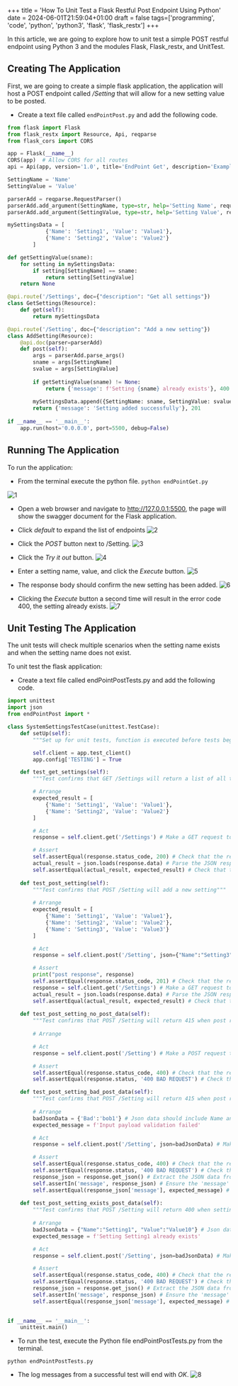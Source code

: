 +++
title = 'How To Unit Test a Flask Restful Post Endpoint Using Python'
date = 2024-06-01T21:59:04+01:00
draft = false
tags=['programming', 'code', 'python', 'python3', 'flask', 'flask_restx']
+++

In this article, we are going to explore how to unit test a simple POST restful endpoint using Python 3 and the modules Flask, Flask_restx, and UnitTest.

## Creating The Application

First, we are going to create a simple flask application, the application will host a POST endpoint called */Setting* that will allow for a new setting value to be posted.

- Create a text file called `endPointPost.py` and add the following code.

```python
from flask import Flask
from flask_restx import Resource, Api, reqparse
from flask_cors import CORS

app = Flask(__name__)
CORS(app)  # Allow CORS for all routes
api = Api(app, version='1.0', title='EndPoint Get', description='Example Restful Service')

SettingName = 'Name'
SettingValue = 'Value'

parserAdd = reqparse.RequestParser()
parserAdd.add_argument(SettingName, type=str, help='Setting Name', required=True)
parserAdd.add_argument(SettingValue, type=str, help='Setting Value', required=True)

mySettingsData = [
            {'Name': 'Setting1', 'Value': 'Value1'},
            {'Name': 'Setting2', 'Value': 'Value2'}
        ]

def getSettingValue(sname):
    for setting in mySettingsData:
        if setting[SettingName] == sname:
            return setting[SettingValue]
    return None

@api.route('/Settings', doc={"description": "Get all settings"})
class GetSettings(Resource):
    def get(self):
        return mySettingsData

@api.route('/Setting', doc={"description": "Add a new setting"})
class AddSetting(Resource):
    @api.doc(parser=parserAdd)
    def post(self):
        args = parserAdd.parse_args()
        sname = args[SettingName]
        svalue = args[SettingValue]
        
        if getSettingValue(sname) != None:
            return {'message': f'Setting {sname} already exists'}, 400
        
        mySettingsData.append({SettingName: sname, SettingValue: svalue})
        return {'message': 'Setting added successfully'}, 201
        
if __name__ == '__main__':
    app.run(host='0.0.0.0', port=5500, debug=False)
```

## Running The Application

To run the application:

- From the terminal execute the python file.
`python endPointGet.py`

![1](1.png)

- Open a web browser and navigate to http://127.0.0.1:5500, the page will show the swagger document for the Flask application.

- Click *default* to expand the list of endpoints
![2](2.png)

- Click the *POST* button next to /Setting.
![3](3.png)

- Click the *Try it out* button.
![4](4.png)

- Enter a setting name, value, and click the *Execute* button.
![5](5.png)

- The response body should confirm the new setting has been added.
![6](6.png)

- Clicking the *Execute* button a second time will result in the error code 400, the setting already exists.
![7](7.png)

## Unit Testing The Application

The unit tests will check multiple scenarios when the setting name exists and when the setting name does not exist. 

To unit test the flask application:

- Create a text file called endPointPostTests.py and add the following code.

```python
import unittest
import json
from endPointPost import *

class SystemSettingsTestCase(unittest.TestCase):
    def setUp(self):
        """Set up for unit tests, function is executed before tests begin"""

        self.client = app.test_client()
        app.config['TESTING'] = True

    def test_get_settings(self):
        """Test confirms that GET /Settings will return a list of all the system settings"""

        # Arrange 
        expected_result = [
            {'Name': 'Setting1', 'Value': 'Value1'},
            {'Name': 'Setting2', 'Value': 'Value2'}
        ]

        # Act
        response = self.client.get('/Settings') # Make a GET request to the /Settings endpoint

        # Assert
        self.assertEqual(response.status_code, 200) # Check that the response status code is 200 OK
        actual_result = json.loads(response.data) # Parse the JSON response        
        self.assertEqual(actual_result, expected_result) # Check that the response contains the expected data
    
    def test_post_setting(self):
        """Test confirms that POST /Setting will add a new setting"""
        
        # Arrange 
        expected_result = [
            {'Name': 'Setting1', 'Value': 'Value1'},
            {'Name': 'Setting2', 'Value': 'Value2'},
            {'Name': 'Setting3', 'Value': 'Value3'}
        ]

        # Act
        response = self.client.post('/Setting', json={"Name":"Setting3", "Value":"Value3"}) # Make a POST request to the /Setting endpoint

        # Assert
        print("post response", response)
        self.assertEqual(response.status_code, 201) # Check that the response status code is 201 CREATED
        response = self.client.get('/Settings') # Make a GET request to the /Settings endpoint to get all settings which should include the new setting
        actual_result = json.loads(response.data) # Parse the JSON response        
        self.assertEqual(actual_result, expected_result) # Check that the response contains the old settings and the new setting
    
    def test_post_setting_no_post_data(self):
        """Test confirms that POST /Setting will return 415 when post request does not contain the json data"""
        
        # Arrange 

        # Act
        response = self.client.post('/Setting') # Make a POST request to the /Setting endpoint without json data

        # Assert
        self.assertEqual(response.status_code, 400) # Check that the response status code is 415
        self.assertEqual(response.status, '400 BAD REQUEST') # Check the response status message   

    def test_post_setting_bad_post_data(self):
        """Test confirms that POST /Setting will return 415 when post request contain bad json data"""
        
        # Arrange 
        badJsonData = {'Bad':'bob1'} # Json data should include Name and Value
        expected_message = f'Input payload validation failed'

        # Act
        response = self.client.post('/Setting', json=badJsonData) # Make a POST request to the /Setting endpoint with bad json data

        # Assert
        self.assertEqual(response.status_code, 400) # Check that the response status code is 400
        self.assertEqual(response.status, '400 BAD REQUEST') # Check the response status message        
        response_json = response.get_json() # Extract the JSON data from the response    
        self.assertIn('message', response_json) # Ensure the 'message' key is in the response
        self.assertEqual(response_json['message'], expected_message) # Check that the response message contains the expected message
    
    def test_post_setting_exists_post_data(self):
        """Test confirms that POST /Setting will return 400 when setting already exists"""
        
        # Arrange 
        badJsonData = {"Name":"Setting1", "Value":"Value10"} # Json data contains an already exisiting setting name
        expected_message = f'Setting Setting1 already exists'

        # Act
        response = self.client.post('/Setting', json=badJsonData) # Make a POST request to the /Setting endpoint with json data

        # Assert
        self.assertEqual(response.status_code, 400) # Check that the response status code is 400
        self.assertEqual(response.status, '400 BAD REQUEST') # Check the response status message        
        response_json = response.get_json() # Extract the JSON data from the response    
        self.assertIn('message', response_json) # Ensure the 'message' key is in the response
        self.assertEqual(response_json['message'], expected_message) # Check that the response message contains the expected message
    

if __name__ == '__main__':
    unittest.main()
```

- To run the test, execute the Python file endPointPostTests.py from the terminal.

`python endPointPostTests.py`

- The log messages from a successful test will end with *OK*.
![8](8.png)